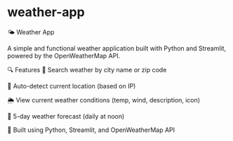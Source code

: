 # weather-app
🌤 Weather App

A simple and functional weather application built with Python and Streamlit, powered by the OpenWeatherMap API.

🔍 Features
🔎 Search weather by city name or zip code

📍 Auto-detect current location (based on IP)

🌦 View current weather conditions (temp, wind, description, icon)

📅 5-day weather forecast (daily at noon)

🧠 Built using Python, Streamlit, and OpenWeatherMap API
